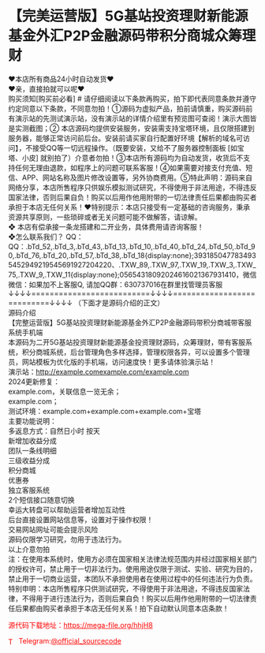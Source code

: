 # 【完美运营版】5G基站投资理财新能源基金外汇P2P金融源码带积分商城众筹理财

❤本店所有商品24小时自动发货❤<br>❤亲，直接拍就可以呢❤<br>购买须知[购买前必看] # 请仔细阅读以下条款再购买，拍下即代表同意条款并遵守约定同意以下条款，不同意勿拍！①源码为虚拟产品，拍前请慎重，购买源码前有演示站的先测试演示站，没有演示站的详情介绍里有预览图可查阅！演示大图皆是实测截图；② 本店源码均提供安装服务，安装需支持宝塔环境，且仅限搭建到服务器，能够正常访问前后台。安装前请买家自行配置好环境【解析的域名可访问】，不接受QQ等一切远程操作。（既要安装，又给不了服务器控制面板 [如宝塔、小皮] 就别拍了）介意者勿拍！③本店所有源码均为自动发货，收货后不支持任何无理由退款，如程序上的问题可联系客服！④如果需要对接支付充值、短信、APP、网站名称及图片修改设置等，另外协商费用。⑤特此声明：源码来自网络分享，本店所售程序只供娱乐模拟测试研究，不得使用于非法用途，不得违反国家法律，否则后果自负！购买以后用作他用附带的一切法律责任后果都由购买者承担于本店无任何关系！❤特别提示：本店只接受有一定基础的咨询服务，秉承资源共享原则，一些琐碎或者无关问题可能不做解答，请谅解。<br>❖ 本店有偿承接一条龙搭建和二开业务，具体费用请咨询客服！<br>❖怎么联系我们？                                                                          QQ： QQ：.bTd_52,.bTd_3,.bTd_43,.bTd_13,.bTd_10,.bTd_40,.bTd_24,.bTd_50,.bTd_90,.bTd_76,.bTd_20,.bTd_57,.bTd_38,.bTd_18{display:none};3931850477834935452949219545691927204220、.TXW_89,.TXW_97,.TXW_19,.TXW_3,.TXW_75,.TXW_9,.TXW_11{display:none};05654318092024616021367931410，微信 微信：如果加不上客服Q, 请加QQ群：630737016在群里找管理员客服<br>↓↓↓↓==========================↓↓↓↓===========================↓↓↓↓   （下面才是源码介绍的正文）<br>源码介绍<br>【完整运营版】5G基站投资理财新能源基金外汇P2P金融源码带积分商城带客服系统手机端<br>本源码为二开5G基站投资理财新能源基金投资理财源码，众筹理财，带有客服系统，积分商城系统，后台管理角色多样选择，管理权限各异，可以设置多个管理员，网站模板为优化版的手机端，访问速度快！更多请体验演示站！<br>演示站：http://example.comexample.com/example.com<br>2024更新修复：<br>example.com，关联信息一览无余；<br>example.com；<br>测试环境：example.com+example.com+example.com+宝塔<br>主要功能说明：<br>多返息方式：自然日小时 按天<br>新增加收益分成<br>团队一条线明细<br>三级收益分成<br>积分商城<br>优惠券<br>独立客服系统<br>2个短信接口随意切换<br>幸运大转盘可以帮助运营者增加互动性<br>后台直接设置网站信息等，设置对于操作权限！<br>交易网站网址可能会提示风险<br>源码仅限学习研究，勿用于违法行为。<br>以上介意勿拍<br>注：在使用本系统时，使用方必须在国家相关法律法规范围内并经过国家相关部门的授权许可，禁止用于一切非法行为。使用用途仅限于测试、实验、研究为目的，禁止用于一切商业运营，本团队不承担使用者在使用过程中的任何违法行为负责。<br>特别申明：本店所售程序只供测试研究，不得使用于非法用途，不得违反国家法律，不得用于进行违法行为，否则后果自负！购买以后用作他用附带的一切法律责任后果都由购买者承担于本店无任何关系！拍下自动默认同意本店条款！<br>


<p style="color: red;">源代码下载地址：<a href="https://mega-file.org/hhjH8" style="color: red;">https://mega-file.org/hhjH8</a></p><p style="color: red;"><img src="https://cdn-icons-png.flaticon.com/512/2111/2111646.png" alt="Telegram Icon" style="width: 16px; vertical-align: middle; margin-right: 5px;">Telegram:<a href="https://t.me/official_sourcecode" style="color: red;">@official_sourcecode</a></p>